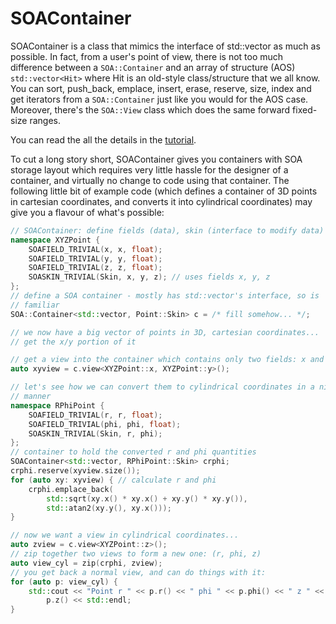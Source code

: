 # SOAContainer

SOAContainer is a class that mimics the interface of std::vector as much
as possible. In fact, from a user's point of view, there is not too much
difference between a `SOA::Container` and an array of structure (AOS)
`std::vector<Hit>` where Hit is an old-style class/structure that we all
know. You can sort, push_back, emplace, insert, erase, reserve, size,
index and get iterators from a `SOA::Container` just like you would for the
AOS case. Moreover, there's the `SOA::View` class which does the same
forward fixed-size ranges.

You can read the all the details in the [tutorial](./tutorial/tutorial.md).

To cut a long story short, SOAContainer gives you containers with SOA
storage layout which requires very little hassle for the designer of a
container, and virtually no change to code using that container. The
following little bit of example code (which defines a container of 3D points
in cartesian coordinates, and converts it into cylindrical coordinates) may
give you a flavour of what's possible:

```c++
// SOAContainer: define fields (data), skin (interface to modify data)
namespace XYZPoint {
    SOAFIELD_TRIVIAL(x, x, float);
    SOAFIELD_TRIVIAL(y, y, float);
    SOAFIELD_TRIVIAL(z, z, float);
    SOASKIN_TRIVIAL(Skin, x, y, z); // uses fields x, y, z
};
// define a SOA container - mostly has std::vector's interface, so is
// familiar
SOA::Container<std::vector, Point::Skin> c = /* fill somehow... */;

// we now have a big vector of points in 3D, cartesian coordinates...
// get the x/y portion of it

// get a view into the container which contains only two fields: x and y
auto xyview = c.view<XYZPoint::x, XYZPoint::y>();

// let's see how we can convert them to cylindrical coordinates in a nice
// manner
namespace RPhiPoint {
    SOAFIELD_TRIVIAL(r, r, float);
    SOAFIELD_TRIVIAL(phi, phi, float);
    SOASKIN_TRIVIAL(Skin, r, phi);
};
// container to hold the converted r and phi quantities
SOAContainer<std::vector, RPhiPoint::Skin> crphi;
crphi.reserve(xyview.size());
for (auto xy: xyview) { // calculate r and phi
    crphi.emplace_back(
        std::sqrt(xy.x() * xy.x() + xy.y() * xy.y()),
        std::atan2(xy.y(), xy.x()));
}

// now we want a view in cylindrical coordinates...
auto zview = c.view<XYZPoint::z>();
// zip together two views to form a new one: (r, phi, z)
auto view_cyl = zip(crphi, zview);
// you get back a normal view, and can do things with it:
for (auto p: view_cyl) {
    std::cout << "Point r " << p.r() << " phi " << p.phi() << " z " <<
        p.z() << std::endl;
}
```
